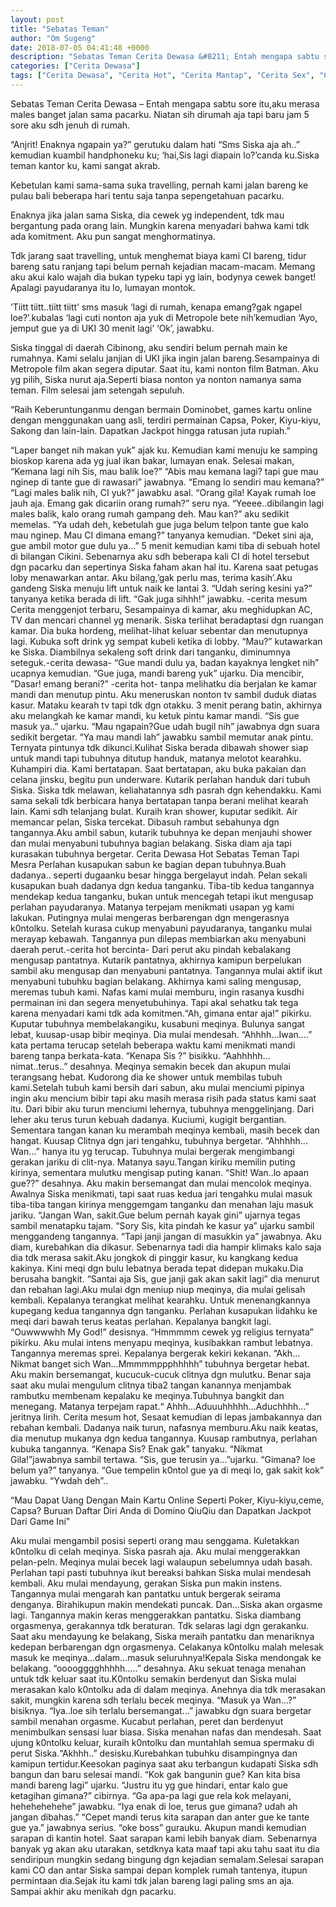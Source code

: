 ```yaml
---
layout: post
title: "Sebatas Teman"
author: "Om Sugeng"
date: 2018-07-05 04:41:48 +0000
description: "Sebatas Teman Cerita Dewasa &#8211; Entah mengapa sabtu sore itu,aku merasa males banget jalan sama pacarku. Niatan sih dirumah aja tapi baru jam 5 sore aku sdh jenuh di rumah.  \u201cAnjrit! Enaknya ngapa..."
categories: ["Cerita Dewasa"]
tags: ["Cerita Dewasa", "Cerita Hot", "Cerita Mantap", "Cerita Sex", "Cinta Hanya Nafsu", "Cinta Terlarang"]
---
```


Sebatas Teman
Cerita Dewasa &#8211; Entah mengapa sabtu sore itu,aku merasa males banget jalan sama pacarku. Niatan sih dirumah aja tapi baru jam 5 sore aku sdh jenuh di rumah.

“Anjrit! Enaknya ngapain ya?” gerutuku dalam hati
“Sms Siska aja ah..” kemudian kuambil handphoneku ku; ‘hai,Sis lagi diapain lo?’canda ku.Siska teman kantor ku, kami sangat akrab.

Kebetulan kami sama-sama suka travelling, pernah kami jalan bareng ke pulau bali beberapa hari tentu saja tanpa sepengetahuan pacarku.

Enaknya jika jalan sama Siska, dia cewek yg independent, tdk mau bergantung pada orang lain. Mungkin karena menyadari bahwa kami tdk ada komitment. Aku pun sangat menghormatinya.

Tdk jarang saat travelling, untuk menghemat biaya kami CI bareng, tidur bareng satu ranjang tapi belum pernah kejadian macam-macam. Memang aku akui kalo wajah dia bukan typeku tapi yg lain, bodynya cewek banget! Apalagi payudaranya itu lo, lumayan montok.

‘Tiitt tiitt..tiitt tiitt’ sms masuk
‘lagi di rumah, kenapa emang?gak ngapel loe?’.kubalas
‘lagi cuti nonton aja yuk di Metropole bete nih’kemudian
‘Ayo, jemput gue ya di UKI 30 menit lagi’
‘Ok’, jawabku.

Siska tinggal di daerah Cibinong, aku sendiri belum pernah main ke rumahnya. Kami selalu janjian di UKI jika ingin jalan bareng.Sesampainya di Metropole film akan segera diputar. Saat itu, kami nonton film Batman. Aku yg pilih, Siska nurut aja.Seperti biasa nonton ya nonton namanya sama teman. Film selesai jam setengah sepuluh.

“Raih Keberuntunganmu dengan bermain Dominobet, games kartu online dengan menggunakan uang asli, terdiri permainan Capsa, Poker, Kiyu-kiyu, Sakong dan lain-lain. Dapatkan Jackpot hingga ratusan juta rupiah.”

“Laper banget nih makan yuk” ajak ku.
Kemudian kami menuju ke samping bioskop karena ada yg jual ikan bakar, lumayan enak. Selesai makan,
“Kemana lagi nih Sis, mau balik loe?”
“Abis mau kemana lagi? tapi gue mau nginep di tante gue di rawasari” jawabnya.
“Emang lo sendiri mau kemana?”
“Lagi males balik nih, CI yuk?” jawabku asal.
“Orang gila! Kayak rumah loe jauh aja. Emang gak dicariin orang rumah?” seru nya.
“Yeeee..dibilangin lagi males balik, kalo orang rumah gampang deh. Mau kan?” aku sedikit memelas.
“Ya udah deh, kebetulah gue juga belum telpon tante gue kalo mau nginep. Mau CI dimana emang?” tanyanya kemudian.
“Deket sini aja, gue ambil motor gue dulu ya…”
5 menit kemudian kami tiba di sebuah hotel di bilangan Cikini. Sebenarnya aku sdh beberapa kali CI di hotel tersebut dgn pacarku dan sepertinya Siska faham akan hal itu. Karena saat petugas loby menawarkan antar. Aku bilang,’gak perlu mas, terima kasih’.Aku gandeng Siska menuju lift untuk naik ke lantai 3.
“Udah sering kesini ya?” tanyanya ketika berada di lift.
“Gak juga sihhh!” jawabku. -cerita mesum
Cerita menggenjot terbaru, Sesampainya di kamar, aku meghidupkan AC, TV dan mencari channel yg menarik. Siska terlihat beradaptasi dgn ruangan kamar. Dia buka hordeng, melihat-lihat keluar sebentar dan menutupnya lagi. Kubuka soft drink yg sempat kubeli ketika di lobby.
“Mau?” kutawarkan ke Siska.
Diambilnya sekaleng soft drink dari tanganku, diminumnya seteguk.-cerita dewasa-
“Gue mandi dulu ya, badan kayaknya lengket nih” ucapnya kemudian.
“Gue juga, mandi bareng yuk” ujarku.
Dia mencibir,
”Dasar! emang berani?” -cerita hot- tanpa melihatku dia berjalan ke kamar mandi dan menutup pintu.
Aku meneruskan nonton tv sambil duduk diatas kasur. Mataku kearah tv tapi tdk dgn otakku. 3 menit perang batin, akhirnya aku melangkah ke kamar mandi, ku ketuk pintu kamar mandi.
“Sis gue masuk ya..” ujarku.
“Mau ngapain?Gue udah bugil nih” jawabnya dgn suara sedikit bergetar.
“Ya mau mandi lah” jawabku sambil memutar anak pintu.
Ternyata pintunya tdk dikunci.Kulihat Siska berada dibawah shower siap untuk mandi tapi tubuhnya ditutup handuk, matanya melotot kearahku. Kuhampiri dia. Kami bertatapan. Saat bertatapan, aku buka pakaian dan celana jinsku, begitu pun underware. Kutarik perlahan handuk dari tubuh Siska. Siska tdk melawan, keliahatannya sdh pasrah dgn kehendakku.
Kami sama sekali tdk berbicara hanya bertatapan tanpa berani melihat kearah lain. Kami sdh telanjang bulat. Kuraih kran shower, kuputar sedikit. Air memancar pelan, Siska tercekat. Dibasuh rambut sebahunya dgn tangannya.Aku ambil sabun, kutarik tubuhnya ke depan menjauhi shower dan mulai menyabuni tubuhnya bagian belakang. Siska diam aja tapi kurasakan tubuhnya bergetar.
Cerita Dewasa Hot Sebatas Teman Tapi Mesra
Perlahan kusapukan sabun ke bagian depan tubuhnya.Buah dadanya.. seperti dugaanku besar hingga bergelayut indah. Pelan sekali kusapukan buah dadanya dgn kedua tanganku. Tiba-tib kedua tangannya mendekap kedua tanganku, bukan untuk mencegah tetapi ikut mengusap perlahan payudaranya. Matanya terpejam menikmati usapan yg kami lakukan. Putingnya mulai mengeras berbarengan dgn mengerasnya k0ntolku.
Setelah kurasa cukup menyabuni payudaranya, tanganku mulai merayap kebawah. Tangannya pun dilepas membiarkan aku menyabuni daerah perut.-cerita hot bercinta- Dari perut aku pindah kebalakang mengusap pantatnya. Kutarik pantatnya, akhirnya kamipun berpelukan sambil aku mengusap dan menyabuni pantatnya. Tangannya mulai aktif ikut menyabuni tubuhku bagian belakang. Akhirnya kami saling mengusap, meremas tubuh kami.
Nafas kami mulai memburu, ingin rasanya kusdhi permainan ini dan segera menyetubuhinya. Tapi akal sehatku tak tega karena menyadari kami tdk ada komitmen.“Ah, gimana entar aja!” pikirku. Kuputar tubuhnya membelakangiku, kusabuni meqinya. Bulunya sangat lebat, kuusap-usap bibir meqinya. Dia mulai mendesah.
“Ahhhh…Iwan….” kata pertama terucap setelah beberapa waktu kami menikmati mandi bareng tanpa berkata-kata.
“Kenapa Sis ?” bisikku.
“Aahhhhh…nimat..terus..” desahnya.
Meqinya semakin becek dan akupun mulai terangsang hebat. Kudorong dia ke shower untuk membilas tubuh kami.Setelah tubuh kami bersih dari sabun, aku mulai menciumi pipinya ingin aku mencium bibir tapi aku masih merasa risih pada status kami saat itu. Dari bibir aku turun menciumi lehernya, tubuhnya menggelinjang. Dari leher aku terus turun kebuah dadanya. Kuciumi, kugigit bergantian. Sementara tangan kanan ku merambah meqinya kembali, masih becek dan hangat. Kuusap Clitnya dgn jari tengahku, tubuhnya bergetar.
“Ahhhhh…Wan…” hanya itu yg terucap.
Tubuhnya mulai bergerak mengimbangi gerakan jariku di clit-nya. Matanya sayu.Tangan kiriku memilin puting kirinya, sementara mulutku mengisap puting kanan.
“Shit! Wan..lo apaan gue??” desahnya.
Aku makin bersemangat dan mulai mencolok meqinya. Awalnya Siska menikmati, tapi saat ruas kedua jari tengahku mulai masuk tiba-tiba tangan kirinya menggemgam tanganku dan menahan laju masuk jariku.
“Jangan Wan, sakit.Gue belum pernah kayak gini” ujarnya tegas sambil menatapku tajam.
“Sory Sis, kita pindah ke kasur ya” ujarku sambil menggandeng tangannya.
“Tapi janji jangan di masukkin ya” jawabnya. Aku diam, kurebahkan dia dikasur.
Sebenarnya tadi dia hampir klimaks kalo saja dia tdk merasa sakit.Aku jongkok di pinggir kasur, ku kangkang kedua kakinya. Kini meqi dgn bulu lebatnya berada tepat didepan mukaku.Dia berusaha bangkit.
“Santai aja Sis, gue janji gak akan sakit lagi” dia menurut dan rebahan lagi.Aku mulai dgn meniup niup meqinya, dia mulai gelisah kembali. Kepalanya terangkat melihat kearahku. Untuk menenangkannya kupegang kedua tangannya dgn tanganku. Perlahan kusapukan lidahku ke meqi dari bawah terus keatas perlahan. Kepalanya bangkit lagi.
“Ouwwwwhh My God!” desisnya.
“Hmmmmm cewek yg religius ternyata” pikirku.
Aku mulai intens menyapu meqinya, kusibakkan rambut lebatnya. Tangannya meremas sprei. Kepalanya bergerak kekiri kekanan.
“Akh…Nikmat banget sich Wan…Mmmmmppphhhhh” tubuhnya bergetar hebat.
Aku makin bersemangat, kucucuk-cucuk clitnya dgn mulutku. Benar saja saat aku mulai mengulum clitnya tiba2 tangan kanannya menjambak rambutku membenam kepalaku ke meqinya.Tubuhnya bangkit dan menegang. Matanya terpejam rapat.“
Ahhh…Aduuuhhhhh…Aduchhhh…” jeritnya lirih.
Cerita mesum hot, Sesaat kemudian di lepas jambakannya dan rebahan kembali. Dadanya naik turun, nafasnya memburu.Aku naik keatas, dia menutup mukanya dgn kedua tangannya. Kuusap rambutnya, perlahan kubuka tangannya.
“Kenapa Sis? Enak gak” tanyaku.
“Nikmat Gila!”jawabnya sambil tertawa.
“Sis, gue terusin ya…”ujarku.
“Gimana? loe belum ya?” tanyanya.
“Gue tempelin k0ntol gue ya di meqi lo, gak sakit kok” jawabku.
“Ywdah deh”..

&#8220;Mau Dapat Uang Dengan Main Kartu Online Seperti Poker, Kiyu-kiyu,ceme, Capsa? Buruan Daftar Diri Anda di Domino QiuQiu dan Dapatkan Jackpot Dari Game Ini&#8221;

Aku mulai mengambil posisi seperti orang mau senggama. Kuletakkan k0ntolku di celah meqinya. Siska pasrah aja. Aku mulai menggerakkan pelan-peln. Meqinya mulai becek lagi walaupun sebelumnya udah basah. Perlahan tapi pasti tubuhnya ikut bereaksi bahkan Siska mulai mendesah kembali. Aku mulai mendayung, gerakan Siska pun makin instens. Tangannya mulai mengarah kan pantatku untuk bergerak seirama denganya. Birahikupun makin mendekati puncak. Dan…Siska akan orgasme lagi.
Tangannya makin keras menggerakkan pantatku. Siska diambang orgasmenya, gerakannya tdk beraturan. Tdk selaras lagi dgn gerakanku. Saat aku mendayung ke belakang, Siska meraih pantatku dan menariknya kedepan berbarengan dgn orgasmenya. Celakanya k0ntolku malah melesak masuk ke meqinya…dalam…masuk seluruhnya!Kepala Siska mendongak ke belakang.
“oooogggghhhhh…..” desahnya.
Aku sekuat tenaga menahan untuk tdk keluar saat itu.K0ntolku semakin berdenyut dan Siska mulai merasakan kalo k0ntolku ada di dalam meqinya. Anehnya dia tdk merasakan sakit, mungkin karena sdh terlalu becek meqinya.
“Masuk ya Wan…?” bisiknya.
“Iya..loe sih terlalu bersemangat…” jawabku dgn suara bergetar sambil menahan orgasme.
Kucabut perlahan, peret dan berdenyut menimbulkan sensasi luar biasa. Siska menahan nafas dan mendesah. Saat ujung k0ntolku keluar, kuraih k0ntolku dan muntahlah semua spermaku di perut Siska.“Akhhh..” desisku.Kurebahkan tubuhku disampingnya dan kamipun tertidur.Keesokan paginya saat aku terbangun kudapati Siska sdh bangun dan baru selesai mandi.
“Kok gak bangunin gue? Kan kita bisa mandi bareng lagi” ujarku.
“Justru itu yg gue hindari, entar kalo gue ketagihan gimana?” cibirnya.
“Ga apa-pa lagi gue rela kok melayani, hehehehehehe” jawabku.
“Iya enak di loe, terus gue gimana? udah ah jangan dibahas.”
“Cepet mandi terus kita sarapan dan anter gue ke tante gue ya.” jawabnya serius.
“oke boss” gurauku.
Akupun mandi kemudian sarapan di kantin hotel. Saat sarapan kami lebih banyak diam. Sebenarnya banyak yg akan aku utarakan, setdknya kata maaf tapi aku tahu saat itu dia sendiripun mungkin sedang bingung dgn kejadian semalam.Selesai sarapan kami CO dan antar Siska sampai depan komplek rumah tantenya, itupun permintaan dia.Sejak itu kami tdk jalan bareng lagi paling sms an aja. Sampai akhir aku menikah dgn pacarku.
